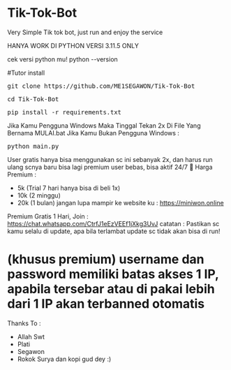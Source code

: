 # Tik-Tok-Bot
Very Simple Tik tok bot, just run and enjoy the service


HANYA WORK DI PYTHON VERSI 3.11.5 ONLY


cek versi python mu! python --version

#Tutor install
<pre>git clone https://github.com/ME1SEGAWON/Tik-Tok-Bot</pre>
<pre>cd Tik-Tok-Bot</pre>
<pre>pip install -r requirements.txt</pre>

Jika Kamu Pengguna Windows Maka Tinggal Tekan 2x Di File Yang Bernama MULAI.bat
Jika Kamu Bukan Pengguna Windows :
<pre>python main.py</pre>

User gratis hanya bisa menggunakan sc ini sebanyak 2x, dan harus run ulang scnya baru bisa lagi
premium user bebas, bisa aktif 24/7 🗿
Harga Premium :
- 5k (Trial 7 hari hanya bisa di beli 1x)
- 10k (2 minggu)
- 20k (1 bulan)
jangan lupa mampir ke website ku : https://miniwon.online

Premium Gratis 1 Hari, Join : https://chat.whatsapp.com/CtrfJ1eEzVEEf1jXkg3UvJ
catatan :
Pastikan sc kamu selalu di update, apa bila terlambat update sc tidak akan bisa di run!

# (khusus premium) username dan password memiliki batas akses 1 IP, apabila tersebar atau di pakai lebih dari 1 IP akan terbanned otomatis
Thanks To :
- Allah Swt
- Plati
- Segawon
- Rokok Surya dan kopi gud dey :)
